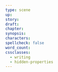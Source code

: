 ```yaml
---
type: scene
up:
story:
draft:
chapter:
synopsis:
characters:
spellcheck: false
word_count:
cssclasses:
  - writing
  - hidden-properties
---
```

